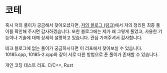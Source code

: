 # 코테
혹시 저의 풀이가 궁금해서 찾아오셨다면, [저의 블로그 (링크)](https://blog-rpopic.notion.site/)에서 저의 정리된 최종 풀이를 확인해 주시면 감사하겠습니다. 또한 블로그에는 제가 왜 그렇게 풀었고, 사용한 기능이나 기술에 대해 상세히 설명하고 있습니다. 관심 가져주셔서 감사합니다.

테크 블로그에 없는 풀이가 궁금하시다면 이 리포에서 찾아보실 수 있습니다. 10185.cpp, 10185-2.cpp와 같이 서로 다른 방법으로 푼 풀이가 존재할 수 있습니다.

개인 코딩 테스트 리포. C/C++, Rust
